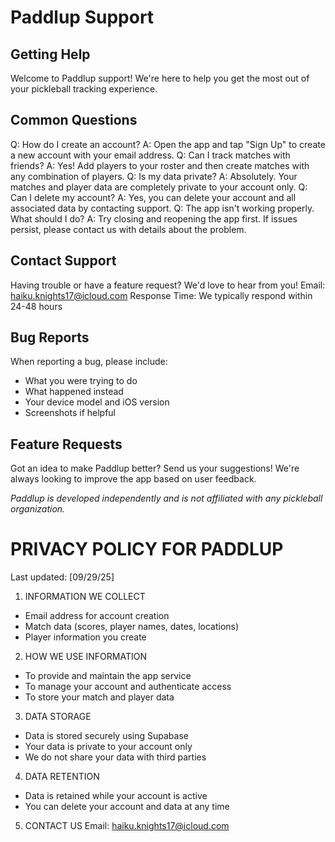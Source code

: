# Paddlup Support
## Getting Help
Welcome to Paddlup support! We're here to help you get the most out of your pickleball tracking experience.

## Common Questions
Q: How do I create an account?
A: Open the app and tap "Sign Up" to create a new account with your email address.
Q: Can I track matches with friends?
A: Yes! Add players to your roster and then create matches with any combination of players.
Q: Is my data private?
A: Absolutely. Your matches and player data are completely private to your account only.
Q: Can I delete my account?
A: Yes, you can delete your account and all associated data by contacting support.
Q: The app isn't working properly. What should I do?
A: Try closing and reopening the app first. If issues persist, please contact us with details about the problem.

## Contact Support
Having trouble or have a feature request? We'd love to hear from you!
Email: haiku.knights17@icloud.com
Response Time: We typically respond within 24-48 hours

## Bug Reports
When reporting a bug, please include:
* What you were trying to do
* What happened instead
* Your device model and iOS version
* Screenshots if helpful

## Feature Requests
Got an idea to make Paddlup better? Send us your suggestions! We're always looking to improve the app based on user feedback.

_Paddlup is developed independently and is not affiliated with any pickleball organization._


# PRIVACY POLICY FOR PADDLUP
Last updated: [09/29/25]

1. INFORMATION WE COLLECT
- Email address for account creation
- Match data (scores, player names, dates, locations)
- Player information you create

2. HOW WE USE INFORMATION  
- To provide and maintain the app service
- To manage your account and authenticate access
- To store your match and player data

3. DATA STORAGE
- Data is stored securely using Supabase
- Your data is private to your account only
- We do not share your data with third parties

4. DATA RETENTION
- Data is retained while your account is active
- You can delete your account and data at any time

5. CONTACT US
Email: haiku.knights17@icloud.com
